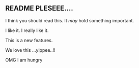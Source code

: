## README PLESEEE.... ##
I think you should read this.
It *may* hold something important.

I like it.
I really like it.

This is a new features.

We love this ...yippee..!!

OMG
I am hungry